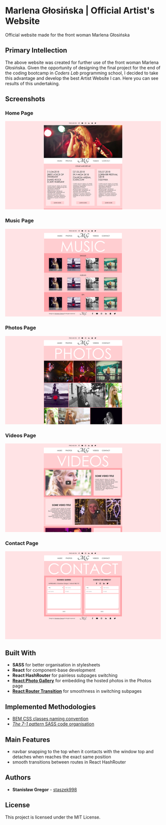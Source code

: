 # Marlena Głosińska | Official Artist's Website

Official website made for the front woman Marlena Głosińska

## Primary Intellection

The above website was created for further use of the front woman Marlena Głosińska. Given the opportunity of designing the final project for the end of the coding bootcamp in *Coders Lab* programming school, I decided to take this advantage and develop the best Artist Website I can. Here you can see results of this undertaking.

## Screenshots

### Home Page

![Home Page screenshot](images/screenshots/home.png?raw=true "Home Page")

### Music Page

![Home Page screenshot](images/screenshots/music.png?raw=true "Home Page")

### Photos Page

![Home Page screenshot](images/screenshots/photos.png?raw=true "Home Page")

### Videos Page

![Home Page screenshot](images/screenshots/videos.png?raw=true "Home Page")

### Contact Page

![Home Page screenshot](images/screenshots/contact.png?raw=true "Home Page")


## Built With

* **SASS** for better organisation in stylesheets
* **React** for component-base development
* **React HashRouter** for painless subpages switching
* [**React Photo Gallery**](https://www.npmjs.com/package/react-photo-gallery) for embedding the hosted photos in the Photos page
* [**React Router Transition**](https://www.npmjs.com/package/react-router-transition) for smoothness in switching subpages

## Implemented Methodologies

* [BEM CSS classes naming convention](http://getbem.com/)
* [*The 7-1 pattern* SASS code organisation](http://vanseodesign.com/css/sass-directory-structures/)

## Main Features

* navbar snapping to the top when it contacts with the window top and detaches when reaches the exact same position
* smooth transitions between routes in React HashRouter

## Authors

* **Stanisław Gregor** - [staszek998](https://github.com/staszek998/)

## License

This project is licensed under the MIT License.
